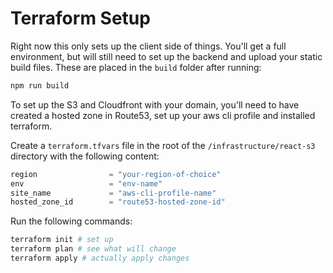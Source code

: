 # Terraform Setup
Right now this only sets up the client side of things. You'll get a full environment, but will still need to set up the backend and upload your static build files.  These are placed in the `build` folder after running:

```bash
npm run build
```

To set up the S3 and Cloudfront with your domain, you'll need to have created a hosted zone in Route53, set up your aws cli profile and installed terraform.

Create a `terraform.tfvars` file in the root of the `/infrastructure/react-s3` directory with the following content:

```terraform
region                = "your-region-of-choice"
env                   = "env-name"
site_name             = "aws-cli-profile-name"
hosted_zone_id        = "route53-hosted-zone-id"
```

Run the following commands:

```bash
terraform init # set up
terraform plan # see what will change
terraform apply # actually apply changes
```